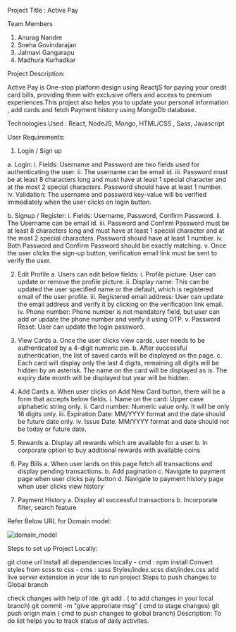 Project Title : Active Pay

Team Members
1. Anurag Nandre
2. Sneha Govindarajan
3. Jahnavi Gangarapu
4. Madhura Kurhadkar

Project Description:

Active Pay is One-stop platform design using ReactjS for paying your credit card bills, providing them with exclusive offers and access to premium experiences.This project also helps you to update your personal information , add cards and fetch Payment history using MongoDb database.

Technologies Used : React, NodeJS, Mongo, HTML/CSS , Sass, Javascript

User Requirements:

1.	Login / Sign up

a.	Login:
i.	Fields: Username and Password are two fields used for authenticating the user. 
ii.	The username can be email id. 
iii.	Password must be at least 8 characters long and must have at least 1 special character and at the most 2 special characters.  Password should have at least 1 number.
iv.	Validation: The username and password key-value will be verified immediately when the user clicks on login button.

b.	Signup / Register:
i.	Fields: Username, Password, Confirm Password.
ii.	The Username can be email id. 
iii.	Password and Confirm Password must be at least 8 characters long and must have at least 1 special character and at the most 2 special characters.  Password should have at least 1 number.
iv.	Both Password and Confirm Password should be exactly matching.
v.	Once the user clicks the sign-up button, verification email link must be sent to verify the user.  


2.	Edit Profile
a.	Users can edit below fields:
i.	Profile picture: User can update or remove the profile picture.
ii.	Display name: This can be updated the user specified name or the default, which is registered email of the user profile.
iii.	Registered email address: User can update the email address and verify it by clicking on the verification link email.
iv.	Phone number: Phone number is not mandatory field, but user can add or update the phone number and verify it using OTP. 
v.	Password Reset: User can update the login password.


3.	View Cards
a.	Once the user clicks view cards, user needs to be authenticated by a 4-digit numeric pin.
b.	After successful authentication, the list of saved cards will be displayed on the page. 
c.	Each card will display only the last 4 digits, remaining all digits will be hidden by an asterisk. The name on the card will be displayed as is. The expiry date month will be displayed but year will be hidden.


4.	Add Cards
a.	When user clicks on Add New Card button, there will be a form that accepts below fields.
i.	Name on the card: Upper case alphabetic string only.
ii.	Card number: Numeric value only. It will be only 16 digits only.
iii.	Expiration Date: MM/YYYY format and the date should be future date only.
iv.	Issue Date: MM/YYYY format and date should not be today or future date.


5.	Rewards
a.	Display all rewards which are available for a user
b.	In corporate option to buy additional rewards with available coins


6.	Pay Bills
a.	When user lands on this page fetch all transactions and display pending transactions.
b.	Add pagination
c.	Navigate to payment page when user clicks pay button
d.	Navigate to payment history page when user clicks view history

7.	Payment History
a.	Display all successful transactions
b.	Incorporate filter, search feature


Refer Below URL for Domain model:

![domain_model](https://user-images.githubusercontent.com/112993464/199588030-33d55de9-73c2-47d8-aca4-431f4aa69350.jpg)

Steps to set up Project Locally:

git clone url
Install all dependencies locally - cmd : npm install
Convert styles from scss to css - cms : sass Styles/index.scss dist/index.css
add live server extension in your ide to run project
Steps to push changes to Global branch

check changes with help of ide.
git add . ( to add changes in your local branch)
git commit -m "give approriate msg" ( cmd to stage changes)
git push origin main ( cmd to push changes to global branch)
Description: To do list helps you to track status of daily activites.




